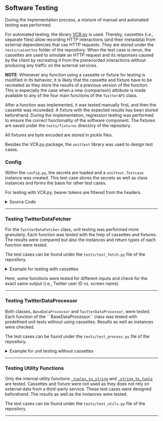 Software Testing
----------------

During the implementation process, a mixture of manual and automated testing was performed.

For automated testing, the library [VCR.py](https://vcrpy.readthedocs.io/en/latest/) is used. Thereby, cassettes (i.e., separate files) allow recording HTTP interactions (and their metadata) from external dependencies that use HTTP requests. They are stored under the ``tests/cassettes`` folder of the repository. When the test case is rerun, the cassettes are used to simulate an HTTP request and its responses caused by the client by recreating it from the prerecorded interactions without producing any traffic on the external services.

**NOTE**: Whenever any function using a cassette or fixture for testing is modified in its behavior, it is likely that the cassette and fixture have to be recreated as they store the results of a previous version of the function. This is especially the case when a new (comparison) attribute is made available to any of the four main functions of the ``TwitterAPI`` class.

After a function was implemented, it was tested manually first, and then the cassette was recoreded. A fixture with the expected results has been stored beforehand. During the implementation, regression testing was performed to ensure the correct functionality of the software component. The fixtures are saved under the ``tests/fixtures`` directory of the repository.

All fixtures are byte encoded are stored in pickle files.

Besides the VCR.py package, the ``unittest`` library was used to design test cases.

### Config

Within the ``config.py``, the secrets are loaded and a ``unittest.Testcase`` instance was created. This test case stores the secrets as well as class instances and forms the basis for other test cases.

For testing with VCR.py, bearer tokens are filtered from the headers.

<details>
<summary>Source Code</summary>
```python
tape = vcr.VCR(filter_headers=["Authorization"])


class PySNATestCase(unittest.TestCase):
    def setUp(self):
        self.bearer_token = bearer_token
        self.consumer_key = consumer_key
        self.consumer_secret = consumer_secret
        self.access_token = access_token
        self.access_token_secret = access_token_secret
        self.rapidapi_key = rapidapi_key
        self.rapidapi_host = rapidapi_host

        self.api = TwitterAPI(self.bearer_token, self.consumer_key, self.consumer_secret, self.access_token, self.access_token_secret, self.rapidapi_key, self.rapidapi_host)

        self.fetcher = TwitterDataFetcher(self.bearer_token, self.consumer_key, self.consumer_secret, self.access_token, self.access_token_secret, self.rapidapi_key, self.rapidapi_host)

        self.data_processor = TwitterDataProcessor()
```
</details>

_______________________

### Testing TwitterAPI

Test cases for the ``TwitterAPI`` class test the four main functions of the class.

Therefore, the corresponding function is called first so get the cassette response. Then, the fixture is loaded and the results are compared.

The test cases can be found under the ``tests/test_api.py`` file of the repository.

<details>
<summary>Example for testing with cassettes</summary>
```python
@tape.use_cassette("tests/cassettes/tweet_info.yaml")
def test_tweet_info(self):
    cassette_response = self.api.tweet_info(test_tweet_id_1, get_args(self.api.LITERALS_TWEET_INFO))
    with open("tests/fixtures/tweet_info.pickle", "rb") as handle:
        expected_response = pickle.load(handle)
    self.assertDictEqual(cassette_response, expected_response)
```
</details>

_______________________
### Testing TwitterDataFetcher

For the ``TwitterDataFetcher`` class, unit testing was performed more granularly. Each function was tested with the help of cassettes and fixtures. The results were compared but also the instances and return types of each function were tested.

The test cases can be found under the ``tests/test_fetch.py`` file of the repository.

<details>
<summary>Example for testing with cassettes</summary>
```python
@tape.use_cassette("tests/cassettes/manual_request.yaml")
def test_manual_request(self):
    url = f"https://api.twitter.com/2/users/{test_user_id_1}"
    cassette_response = self.fetcher._manual_request(url, "GET", additional_fields={"user.fields": ["username"]})
    self.assertIsInstance(cassette_response, dict)
    self.assertEqual(cassette_response["data"]["username"], test_username_1)
    with open("tests/fixtures/manual_request.pickle", "rb") as handle:
        expected_response = pickle.load(handle)
    self.assertDictEqual(cassette_response, expected_response)
```
</details>



Here, some functions were tested for different inputs and check for the exact same output (i.e., Twitter user ID vs. screen name).

_______________________
### Testing TwitterDataProcessor

Both classes, ``BaseDataProcessor`` and ``TwitterDataProcessor``, were tested. Each function of the ```BaseDataProcessor`` class was tested with predefined unit tests without using cassettes. Results as well as instances were checked.

The test cases can be found under the ``tests/test_process.py`` file of the repository.

<details>
<summary>Example for unit testing without cassettes</summary>
```python
test_sets = {test_user_id_1: set([1, 3, 5, 7]), test_user_id_2: set([3, 6, 7, 9]), test_user_id_3: set([0, 3, 7])}

def test_intersection(self):
    # calc intersection
    results = self.data_processor.intersection(test_sets.values())
    # assert instances
    self.assertIsInstance(results, list)
    assert all(isinstance(item, Number) for item in results)
    # assert results to be equal
    self.assertListEqual(results, [3, 7])
```
</details>


For the functions of the ``TwitterDataProcessor`` class, unit tests were also defined previously. Some functions, however, required recently fetcher Twitter user or tweet objects to be tested. Therefore, cassettes and fixtures were created like for the functions of the ``TwitterAPI`` class.

<details>
<summary>Example for unit testing with cassettes</summary>
```python
@tape.use_cassette("tests/cassettes/user_obj.yaml")
def test_extract_followers(self):
    cassette_user = self.api.fetcher.get_user_object(test_user_id_1)
    results = self.data_processor.extract_followers(cassette_user)
    # ensure instances
    self.assertIsInstance(results, dict)
    # compare with fixture
    with open("tests/fixtures/extract_followers.pickle", "rb") as handle:
        test_results = pickle.load(handle)
    self.assertDictEqual(results, test_results)
```
</details>

_______________________
### Testing Utility Functions

Only the internal utility functions [``_tuples_to_string``](./utils.md#internal-utility-functions) and [``_string_to_tuple``](./utils.md#internal-utility-functions) are tested. Cassettes and fixture were not used as they does not rely on external data from a third-party service. These test cases were designed beforehand. The results as well as the instances were tested.

The test cases can be found under the ``tests/test_utils.py`` file of the repository.

_______________________
